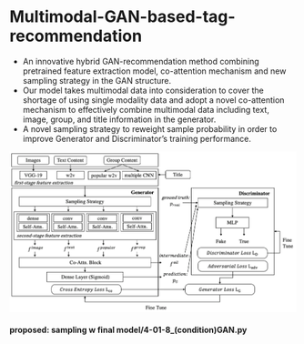 # Multimodal-GAN-based-tag-recommendation
- An innovative hybrid GAN-recommendation method combining pretrained feature extraction model, co-attention mechanism and new sampling strategy in the GAN structure. 
- Our model takes multimodal data into consideration to cover the shortage of using single modality data and adopt a novel co-attention mechanism to effectively combine multimodal data including text, image, group, and title information in the generator. 
- A novel sampling strategy to reweight sample probability in order to improve Generator and Discriminator’s training performance.

<img src="https://github.com/shuuuuting/Multimodal-GAN-based-tag-recommendation/blob/main/overview.png" width="800">

#### proposed: sampling  w final model/4-01-8_(condition)GAN.py
